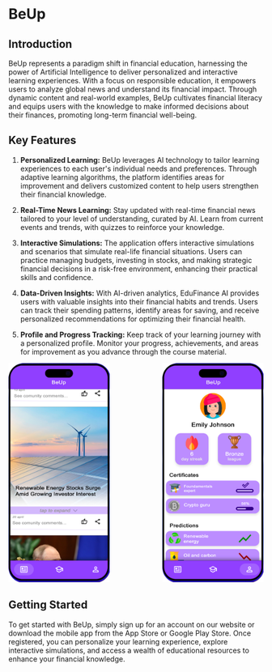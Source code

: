# BeUp


## Introduction
BeUp represents a paradigm shift in financial education, harnessing the power of Artificial Intelligence to deliver personalized and interactive learning experiences. With a focus on responsible education, it empowers users to analyze global news and understand its financial impact. Through dynamic content and real-world examples, BeUp cultivates financial literacy and equips users with the knowledge to make informed decisions about their finances, promoting long-term financial well-being.

## Key Features
1. **Personalized Learning:** BeUp leverages AI technology to tailor learning experiences to each user's individual needs and preferences. Through adaptive learning algorithms, the platform identifies areas for improvement and delivers customized content to help users strengthen their financial knowledge.

2. **Real-Time News Learning:** Stay updated with real-time financial news tailored to your level of understanding, curated by AI. Learn from current events and trends, with quizzes to reinforce your knowledge.

3. **Interactive Simulations:** The application offers interactive simulations and scenarios that simulate real-life financial situations. Users can practice managing budgets, investing in stocks, and making strategic financial decisions in a risk-free environment, enhancing their practical skills and confidence.

4. **Data-Driven Insights:** With AI-driven analytics, EduFinance AI provides users with valuable insights into their financial habits and trends. Users can track their spending patterns, identify areas for saving, and receive personalized recommendations for optimizing their financial health.

5. **Profile and Progress Tracking:** Keep track of your learning journey with a personalized profile. Monitor your progress, achievements, and areas for improvement as you advance through the course material.

<p align="center">
  <img src="images/news.png" width="200" style="margin-right: 100px;" /> 
  <img src="images/profile.png" width="200" /> 
</p>


## Getting Started
To get started with BeUp, simply sign up for an account on our website or download the mobile app from the App Store or Google Play Store. Once registered, you can personalize your learning experience, explore interactive simulations, and access a wealth of educational resources to enhance your financial knowledge.
